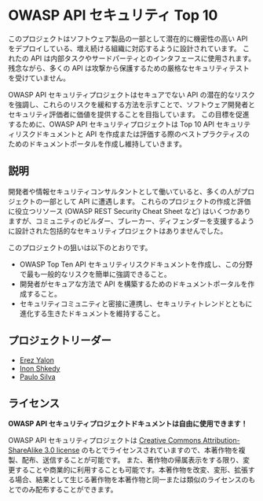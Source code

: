 OWASP API セキュリティ Top 10
=============================

このプロジェクトはソフトウェア製品の一部として潜在的に機密性の高い API をデプロイしている、増え続ける組織に対応するように設計されています。
これたの API は内部タスクやサードパーティとのインタフェースに使用されます。
残念ながら、多くの API は攻撃から保護するための厳格なセキュリティテストを受けていません。



OWASP API セキュリティプロジェクトはセキュアでない API の潜在的なリスクを強調し、これらのリスクを緩和する方法を示すことで、ソフトウェア開発者とセキュリティ評価者に価値を提供することを目指しています。
この目標を促進するために、OWASP API セキュリティプロジェクトは Top 10 API セキュリティリスクドキュメントと API を作成または評価する際のベストプラクティスのためのドキュメントポータルを作成し維持していきます。





## 説明

開発者や情報セキュリティコンサルタントとして働いていると、多くの人がプロジェクトの一部として API に遭遇します。
これらのプロジェクトの作成と評価に役立つリソース (OWASP REST Security Cheat Sheet など) はいくつかありますが、コミュニティのビルダー、ブレーカー、ディフェンダーを支援するように設計された包括的なセキュリティプロジェクトはありませんでした。




このプロジェクトの狙いは以下のとおりです。

* OWASP Top Ten API セキュリティリスクドキュメントを作成し、この分野で最も一般的なリスクを簡単に強調できること。
* 開発者がセキュアな方法で API を構築するためのドキュメントポータルを作成すること。
* セキュリティコミュニティと密接に連携し、セキュリティトレンドとともに進化する生きたドキュメントを維持すること。



## プロジェクトリーダー

* [Erez Yalon][0]
* [Inon Shkedy][5]
* [Paulo Silva][6]

## ライセンス

**OWASP API セキュリティプロジェクトドキュメントは自由に使用できます！**

OWASP API セキュリティプロジェクトは [Creative Commons Attribution-ShareAlike 3.0 license][1] のもとでライセンスされていますので、本著作物を複製、配布、送信することが可能です。
また、著作物の帰属表示をする限り、変更することや商業的に利用することも可能です。本著作物を改変、変形、拡張する場合、結果として生じる著作物を本著作物と同一または類似のライセンスのもとでのみ配布することができます。





[0]: https://www.owasp.org/index.php/User:ErezYalon
[1]: http://creativecommons.org/licenses/by-sa/3.0/
[2]: https://github.com/OWASP/API-Security/blob/develop/2019/en/dist/owasp-api-security-top-10.pdf
[3]: https://github.com/OWASP/API-Security/tree/develop/
[4]: https://github.com/OWASP/API-Security/blob/master/CONTRIBUTING.md
[5]: https://www.owasp.org/index.php/User:Inon
[6]: mailto:paulo.silva@owasp.org
[cfd-2022]: https://owasp.org/www-project-api-security/announcements/cfd/2022/
